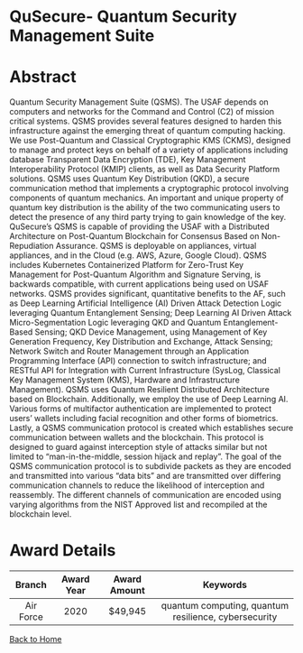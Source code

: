 
QuSecure- Quantum Security Management Suite
===========================================

# Abstract


Quantum Security Management Suite (QSMS). The USAF depends on computers and networks for the Command and Control (C2) of mission critical systems. QSMS provides several features designed to harden this infrastructure against the emerging threat of quantum computing hacking. We use Post-Quantum and Classical Cryptographic KMS (CKMS), designed to manage and protect keys on behalf of a variety of applications including database Transparent Data Encryption (TDE), Key Management Interoperability Protocol (KMIP) clients, as well as Data Security Platform solutions. QSMS uses Quantum Key Distribution (QKD), a secure communication method that implements a cryptographic protocol involving components of quantum mechanics. An important and unique property of quantum key distribution is the ability of the two communicating users to detect the presence of any third party trying to gain knowledge of the key. QuSecure’s QSMS is capable of providing the USAF with a Distributed Architecture on Post-Quantum Blockchain for Consensus Based on Non-Repudiation Assurance. QSMS is deployable on appliances, virtual appliances, and in the Cloud (e.g. AWS, Azure, Google Cloud). QSMS includes Kubernetes Containerized Platform for Zero-Trust Key Management for Post-Quantum Algorithm and Signature Serving, is backwards compatible, with current applications being used on USAF networks. QSMS provides significant, quantitative benefits to the AF, such as Deep Learning Artificial Intelligence (AI) Driven Attack Detection Logic leveraging Quantum Entanglement Sensing; Deep Learning AI Driven Attack Micro-Segmentation Logic leveraging QKD and Quantum Entanglement-Based Sensing; QKD Device Management, using Management of Key Generation Frequency, Key Distribution and Exchange, Attack Sensing; Network Switch and Router Management through an Application Programming Interface (API) connection to switch infrastructure; and RESTful API for Integration with Current Infrastructure (SysLog, Classical Key Management System (KMS), Hardware and Infrastructure Management). QSMS uses Quantum Resilient Distributed Architecture based on Blockchain. Additionally, we employ the use of Deep Learning AI. Various forms of multifactor authentication are implemented to protect users’ wallets including facial recognition and other forms of biometrics. Lastly, a QSMS communication protocol is created which establishes secure communication between wallets and the blockchain. This protocol is designed to guard against interception style of attacks similar but not limited to “man-in-the-middle, session hijack and replay”. The goal of the QSMS communication protocol is to subdivide packets as they are encoded and transmitted into various “data bits” and are transmitted over differing communication channels to reduce the likelihood of interception and reassembly. The different channels of communication are encoded using varying algorithms from the NIST Approved list and recompiled at the blockchain level.  

# Award Details

|Branch|Award Year|Award Amount|Keywords|
| :---: | :---: | :---: | :---: |
|Air Force|2020|$49,945|quantum computing, quantum resilience, cybersecurity|
  
  


[Back to Home](https://github.com/chrischow/dod_sbir_awards/Reports/DJ/#1708)
